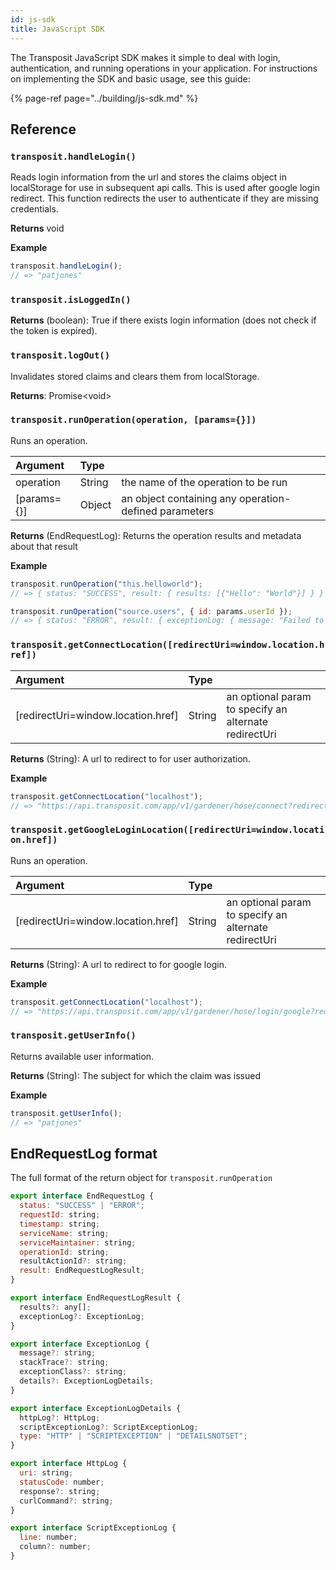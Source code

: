 ```yaml
---
id: js-sdk
title: JavaScript SDK
---
```


The Transposit JavaScript SDK makes it simple to deal with login, authentication, and running operations in your application. For instructions on implementing the SDK and basic usage, see this guide:

{% page-ref page="../building/js-sdk.md" %}

## Reference

### `transposit.handleLogin()`

Reads login information from the url and stores the claims object in localStorage for use in subsequent api calls. This is used after google login redirect. This function redirects the user to authenticate if they are missing credentials.

**Returns** void

**Example**

```javascript
transposit.handleLogin();
// => "patjones"
```

### `transposit.isLoggedIn()`

**Returns** \(boolean\): True if there exists login information \(does not check if the token is expired\).

### `transposit.logOut()`

Invalidates stored claims and clears them from localStorage.

**Returns**: Promise&lt;void&gt;

### `transposit.runOperation(operation, [params={}])`

Runs an operation.

| Argument      | Type   |                                                       |
| :------------ | :----- | :---------------------------------------------------- |
| operation     | String | the name of the operation to be run                   |
| \[params={}\] | Object | an object containing any operation-defined parameters |

**Returns** \(EndRequestLog\): Returns the operation results and metadata about that result

**Example**

```javascript
transposit.runOperation("this.helloworld");
// => { status: "SUCCESS", result: { results: [{"Hello": "World"}] } }

transposit.runOperation("source.users", { id: params.userId });
// => { status: "ERROR", result: { exceptionLog: { message: "Failed to find user 123" } } }
```

### `transposit.getConnectLocation([redirectUri=window.location.href])`

| Argument                             | Type   |                                                       |
| :----------------------------------- | :----- | :---------------------------------------------------- |
| \[redirectUri=window.location.href\] | String | an optional param to specify an alternate redirectUri |

**Returns** \(String\): A url to redirect to for user authorization.

**Example**

```javascript
transposit.getConnectLocation("localhost");
// => "https://api.transposit.com/app/v1/gardener/hose/connect?redirectUri=localhost"
```

### `transposit.getGoogleLoginLocation([redirectUri=window.location.href])`

Runs an operation.

| Argument                             | Type   |                                                       |
| :----------------------------------- | :----- | :---------------------------------------------------- |
| \[redirectUri=window.location.href\] | String | an optional param to specify an alternate redirectUri |

**Returns** \(String\): A url to redirect to for google login.

**Example**

```javascript
transposit.getConnectLocation("localhost");
// => "https://api.transposit.com/app/v1/gardener/hose/login/google?redirectUri=localhost"
```

### `transposit.getUserInfo()`

Returns available user information.

**Returns** \(String\): The subject for which the claim was issued

**Example**

```javascript
transposit.getUserInfo();
// => "patjones"
```

## EndRequestLog format

The full format of the return object for `transposit.runOperation`

```javascript
export interface EndRequestLog {
  status: "SUCCESS" | "ERROR";
  requestId: string;
  timestamp: string;
  serviceName: string;
  serviceMaintainer: string;
  operationId: string;
  resultActionId?: string;
  result: EndRequestLogResult;
}

export interface EndRequestLogResult {
  results?: any[];
  exceptionLog?: ExceptionLog;
}

export interface ExceptionLog {
  message?: string;
  stackTrace?: string;
  exceptionClass?: string;
  details?: ExceptionLogDetails;
}

export interface ExceptionLogDetails {
  httpLog?: HttpLog;
  scriptExceptionLog?: ScriptExceptionLog;
  type: "HTTP" | "SCRIPTEXCEPTION" | "DETAILSNOTSET";
}

export interface HttpLog {
  uri: string;
  statusCode: number;
  response?: string;
  curlCommand?: string;
}

export interface ScriptExceptionLog {
  line: number;
  column?: number;
}
```
